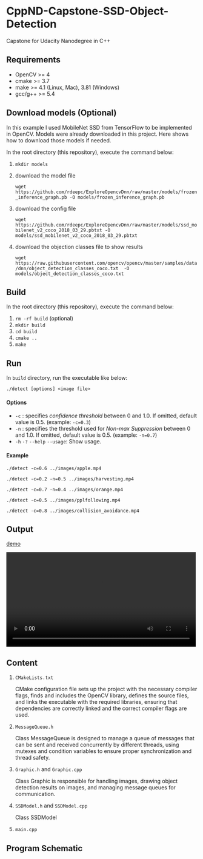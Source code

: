 # CppND-Capstone-SSD-Object-Detection

Capstone for Udacity Nanodegree in C++

## Requirements

- OpenCV >= 4
- cmake >= 3.7 
- make >= 4.1 (Linux, Mac), 3.81 (Windows) 
- gcc/g++ >= 5.4 

## Download models (Optional)

In this example I used MobileNet SSD from TensorFlow to be implemented in OpenCV. 
Models were already downloaded in this project. 
Here shows how to download those models if needed.

In the root directory (this repository), execute the command below:

1. `mkdir models`

2.  download the model file 

    `wget https://github.com/rdeepc/ExploreOpencvDnn/raw/master/models/frozen_inference_graph.pb -O models/frozen_inference_graph.pb`


3. download the config file

    `wget https://github.com/rdeepc/ExploreOpencvDnn/raw/master/models/ssd_mobilenet_v2_coco_2018_03_29.pbtxt -O models/ssd_mobilenet_v2_coco_2018_03_29.pbtxt`

4. download the objection classes file to show results

    `wget https://raw.githubusercontent.com/opencv/opencv/master/samples/data/dnn/object_detection_classes_coco.txt  -O models/object_detection_classes_coco.txt `

## Build

In the root directory (this repository), execute the command below:

1. `rm -rf build` (optional)
2. `mkdir build`
3. `cd build`
4. `cmake ..`
5. `make`

## Run

In `build` directory, run the executable like below:

`./detect [options] <image file>`
 

#### Options

- `-c` : specifies _confidence threshold_ between 0 and 1.0. If omitted, default value is 0.5. (example: `-c=0.3`)
- `-n` : specifies the threshold used for _Non-max Suppression_ between 0 and 1.0. If omitted, default value is 0.5. (example: `-n=0.7`)
- `-h` `-?` `--help` `--usage`: Show usage.

#### Example

`./detect -c=0.6 ../images/apple.mp4`

`./detect -c=0.2 -n=0.5 ../images/harvesting.mp4`

`./detect -c=0.7 -n=0.4 ../images/orange.mp4`

`./detect -c=0.5 ../images/pplfollowing.mp4`

`./detect -c=0.8 ../images/collision_avoidance.mp4`


## Output
[demo](https://drive.google.com/file/d/1XUSKXu-G87XQyCqey40H_eJu593En7O-/view?usp=sharing)

<video controls width="500">
  <source src="output/faster.mp4" type="video/mp4"> 
</video>


## Content

1. `CMakeLists.txt`

    CMake configuration file sets up the project with the necessary compiler flags, finds and includes the OpenCV library, defines the source files, and links the executable with the required libraries, ensuring that dependencies are correctly linked and the correct compiler flags are used.

2. `MessageQueue.h`

    Class MessageQueue is designed to manage a queue of messages that can be sent and received concurrently by different threads, using mutexes and condition variables to ensure proper synchronization and thread safety. 

3. `Graphic.h` and `Graphic.cpp`

    Class Graphic is responsible for handling images, drawing object detection results on images, and managing message queues for communication.  

4. `SSDModel.h` and `SSDModel.cpp`

    Class SSDModel 




5. `main.cpp`


## Program Schematic

